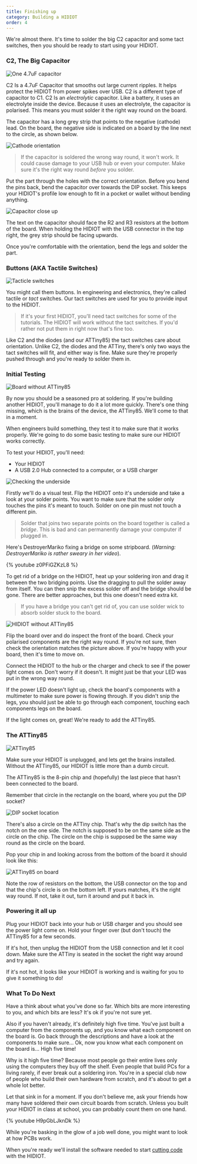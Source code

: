 ```yaml
---
title: Finishing up
category: Building a HIDIOT
order: 4
---
```

We're almost there. It's time to solder the big C2 capacitor and some tact switches, then you should be ready to start using your HIDIOT.

### C2, The Big Capacitor

![One 4.7uF capacitor](/images/c2.jpg)

C2 Is a 4.7uF Capacitor that smooths out large current ripples. It helps protect the HIDIOT from power spikes over USB. C2 is a different type of capacitor to C1. C2 Is an *electrolytic* capacitor. Like a battery, it uses an electrolyte inside the device. Because it uses an electrolyte, the capacitor is polarised. This means you must solder it the right way round on the board. 

The capacitor has a long grey strip that points to the negative (cathode) lead. On the board, the negative side is indicated on a board by the line next to the circle, as shown below.

![Cathode orientation](/images/c2_polarity.jpg)

> If the capacitor is soldered the wrong way round, it won't work. It could cause damage to your USB hub or even your computer. Make sure it's the right way round *before* you solder.

Put the part through the holes with the correct orientation. Before you bend the pins back, bend the capacitor over towards the DIP socket. This keeps your HIDIOT's profile low enough to fit in a pocket or wallet without bending anything.

![Capacitor close up](/images/cap_orientation.jpg)

The text on the capacitor should face the R2 and R3 resistors at the bottom of the board. When holding the HIDIOT with the USB connector in the top right, the grey strip should be facing upwards.

Once you're comfortable with the orientation, bend the legs and solder the part.

### Buttons (AKA Tactile Switches)

![Tacticle switches](/images/tact_switches.jpg)

You might call them buttons. In engineering and electronics, they're called tactile or *tact* switches. Our tact switches are used for you to provide input to the HIDIOT.

> If it's your first HIDIOT, you'll need tact switches for some of the tutorials. The HIDIOT will work without the tact switches. If you'd rather not put them in right now that's fine too.

Like C2 and the diodes (and our ATTiny85) the tact switches care about orientation. Unlike C2, the diodes and the ATTiny, there's only two ways the tact switches will fit, and either way is fine. Make sure they're properly pushed through and you're ready to solder them in.

### Initial Testing

![Board without ATTiny85](/images/no_chip.jpg)

By now you should be a seasoned pro at soldering. If you're building another HIDIOT, you'll manage to do it a lot more quickly. There's one thing missing, which is the brains of the device, the ATTiny85. We'll come to that in a moment.

When engineers build something, they test it to make sure that it works properly. We're going to do some basic testing to make sure our HIDIOT works correctly.

To test your HIDIOT, you'll need:

* Your HIDIOT
* A USB 2.0 Hub connected to a computer, or a USB charger

![Checking the underside](/images/underside_check.jpg)

Firstly we'll do a visual test. Flip the HIDIOT onto it's underside and take a look at your solder points. You want to make sure that the solder only touches the pins it's meant to touch. Solder on one pin must not touch a different pin.

> Solder that joins two separate points on the board together is called a *bridge*. This is bad and can permanently damage your computer if plugged in.

Here's DestroyerMariko fixing a bridge on some stripboard. (*Warning: DestroyerMariko is rather sweary in her video*).

{% youtube z0PFiGZKzL8 %}

To get rid of a bridge on the HIDIOT, heat up your soldering iron and drag it between the two bridging points. Use the dragging to pull the solder away from itself. You can then snip the excess solder off and the bridge should be gone. There are better approaches, but this one doesn't need extra kit.

> If you have a bridge you can't get rid of, you can use solder wick to absorb solder stuck to the board.

![HIDIOT without ATTiny85](/images/no_chip.jpg)

Flip the board over and do inspect the front of the board. Check your polarised components are the right way round. If you're not sure, then check the orientation matches the picture above. If you're happy with your board, then it's time to move on.

Connect the HIDIOT to the hub or the charger and check to see if the power light comes on. Don't worry if it doesn't. It might just be that your LED was put in the wrong way round.

If the power LED doesn't light up, check the board's components with a multimeter to make sure power is flowing through. If you didn't snip the legs, you should just be able to go through each component, touching each components legs on the board.

If the light comes on, great! We're ready to add the ATTiny85.

### The ATTiny85

![ATTiny85](/images/attiny_alone.png)

Make sure your HIDIOT is unplugged, and lets get the brains installed. Without the ATTiny85, our HIDIOT is little more than a dumb circuit.

The ATTiny85 is the 8-pin chip and (hopefully) the last piece that hasn't been connected to the board.

Remember that circle in the rectangle on the board, where you put the DIP socket?

![DIP socket location](/images/dip.jpg)

There's also a circle on the ATTiny chip. That's why the dip switch has the notch on the one side. The notch is supposed to be on the same side as the circle on the chip. The circle on the chip is supposed be the same way round as the circle on the board.

Pop your chip in and looking across from the bottom of the board it should look like this:

![ATTiny85 on board](/images/hidiot_ready.jpg)

Note the row of resistors on the bottom, the USB connector on the top and that the chip's circle is on the bottom left. If yours matches, it's the right way round. If not, take it out, turn it around and put it back in.

### Powering it all up

Plug your HIDIOT back into your hub or USB charger and you should see the power light come on. Hold your finger over (but don't touch) the ATTiny85 for a few seconds. 

If it's hot, then unplug the HIDIOT from the USB connection and let it cool down. Make sure the ATTiny is seated in the socket the right way around and try again.

If it's not hot, it looks like your HIDIOT is working and is waiting for you to give it something to do! 

### What To Do Next

Have a think about what you've done so far. Which bits are more interesting to you, and which bits are less? It's ok if you're not sure yet.

Also if you haven't already, it's definitely high five time. You've just built a computer from the components up, and you know what each component on the board is. Go back through the descriptions and have a look at the components to make sure... Ok, now you know what each component on the board is... High five time!

Why is it high five time? Because most people go their entire lives only using the computers they buy off the shelf. Even people that build PCs for a living rarely, if ever break out a soldering iron. You're in a special club now of people who build their own hardware from scratch, and it's about to get a whole lot better.

Let that sink in for a moment. If you don't believe me, ask your friends how many have soldered their own circuit boards from scratch. Unless you built your HIDIOT in class at school, you can probably count them on one hand.

{% youtube H9pGbLJknDk %}

While you're basking in the glow of a job well done, you might want to look at how PCBs work.

When you're ready we'll install the software needed to start [cutting code](/cutting_code/index/) with the HIDIOT.